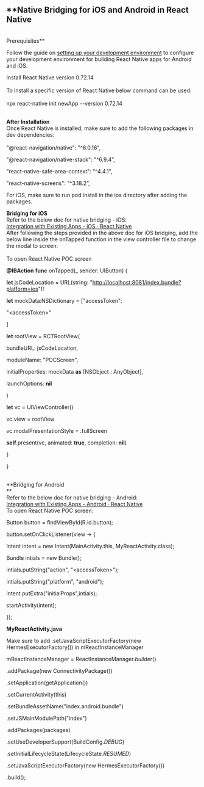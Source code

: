 ## **Native Bridging for iOS and Android in React Native  

<br/>Prerequisites**[**​**](https://reactnative.dev/docs/integration-with-existing-apps#prerequisites)

Follow the guide on [setting up your development environment](https://reactnative.dev/docs/set-up-your-environment) to configure your development environment for building React Native apps for Android and iOS.

Install React Native version 0.72.14  
<br/>To install a specific version of React Native below command can be used:  
<br/>npx react-native init newApp --version 0.72.14

<br/>**After Installation**  
Once React Native is installed, make sure to add the following packages in dev dependencies:  
<br/>"@react-navigation/native": "^6.0.16",

"@react-navigation/native-stack": "^6.9.4”,

"react-native-safe-area-context": "^4.4.1",

"react-native-screens": "^3.18.2”,

For iOS, make sure to run pod install in the ios directory after adding the packages.  

**Bridging for iOS**  
Refer to the below doc for native bridging - iOS:  
[Integration with Existing Apps - iOS · React Native](https://reactnative.dev/docs/integration-with-existing-apps?language=swift)  
After following the steps provided in the above doc for iOS bridging, add the below line inside the onTapped function in the view controller file to change the modal to screen:  
<br/>To open React Native POC screen

**@IBAction** **func** onTapped(_ sender: UIButton) {

**let** jsCodeLocation = URL(string: "<http://localhost:8081/index.bundle?platform=ios>")!

**let** mockData:NSDictionary = \["accessToken":

"&lt;accessToken&gt;"

\]

**let** rootView = RCTRootView(

bundleURL: jsCodeLocation,

moduleName: "POCScreen",

initialProperties: mockData **as** \[NSObject : AnyObject\],

launchOptions: **nil**

)

**let** vc = UIViewController()

vc.view = rootView

vc.modalPresentationStyle = .fullScreen

**self**.present(vc, animated: **true**, completion: **nil**)

}

}

<br/>**Bridging for Android  
**  
Refer to the below doc for native bridging - Android:  
[Integration with Existing Apps - Android · React Native](https://reactnative.dev/docs/integration-with-existing-apps?language=java)  
To open React Native POC screen:  

Button button = findViewById(R.id.button);

button.setOnClickListener(view -> {

Intent intent = new Intent(MainActivity.this, MyReactActivity.class);

Bundle intials = new Bundle();

intials.putString("action", "&lt;accessToken&gt;");

intials.putString("platform", "android");

intent.putExtra("initialProps",intials);

startActivity(intent);

});

**MyReactActivity.java**

Make sure to add .setJavaScriptExecutorFactory(new HermesExecutorFactory()) in mReactInstanceManager

mReactInstanceManager = ReactInstanceManager._builder_()

.addPackage(new ConnectivityPackage())

.setApplication(getApplication())

.setCurrentActivity(this)

.setBundleAssetName("index.android.bundle")

.setJSMainModulePath("index")

.addPackages(packages)

.setUseDeveloperSupport(BuildConfig._DEBUG_)

.setInitialLifecycleState(LifecycleState._RESUMED_)

.setJavaScriptExecutorFactory(new HermesExecutorFactory())

.build();
